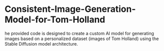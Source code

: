 # Consistent-Image-Generation-Model-for-Tom-Holland
he provided code is designed to create a custom AI model for generating images based on a personalized dataset (images of Tom Holland) using the Stable Diffusion model architecture. 
